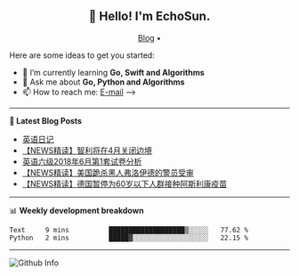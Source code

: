 <h2 align="center">👋 Hello! I'm EchoSun.</h2>
<p align="center">
  <a href="https://blog.echosun.top">Blog</a> •
</p>

Here are some ideas to get you started:

- 🌱 I’m currently learning **Go, Swift and Algorithms**
- 💬 Ask me about **Go, Python and Algorithms**
- 📫 How to reach me: [E-mail](echosun1996@126.com)
-->

-------
**📝 Latest Blog Posts**

<!-- BLOG-POST-LIST:START -->
- [英语日记](https://blog.echosun.top/posts/51ddcc83.html)
- [【NEWS精读】智利将在4月关闭边境](https://blog.echosun.top/posts/4b10b6da.html)
- [英语六级2018年6月第1套试卷分析](https://blog.echosun.top/posts/a9429634.html)
- [【NEWS精读】美国跪杀黑人弗洛伊德的警员受审](https://blog.echosun.top/posts/ebf1d287.html)
- [【NEWS精读】德国暂停为60岁以下人群接种阿斯利康疫苗](https://blog.echosun.top/posts/f2f27eca.html)
<!-- BLOG-POST-LIST:END -->

-------

📊 **Weekly development breakdown**
<!--START_SECTION:waka-->
```text
Text     9 mins          ███████████████████▒░░░░░   77.62 % 
Python   2 mins          █████▓░░░░░░░░░░░░░░░░░░░   22.15 % 
```
<!--END_SECTION:waka-->

-------
![Github Info](https://github-readme-stats.vercel.app/api?username=echosun1996&show_icons=true&count_private=true&hide=prs&theme=default_repocard)

